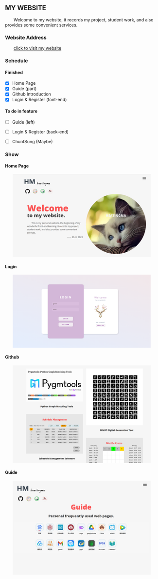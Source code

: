 ## MY WEBSITE

&emsp;&emsp;Welcome to my website, it records my project, student work, and also provides some convenient services.

### Website Address

&emsp;&emsp;[click to visit my website](http://heatingma.cn/)

### Schedule

#### Finished

- [x] Home Page
- [x] Guide (part)
- [x] Github Introduction
- [x] Login & Register (font-end)

#### To do in feature

- [ ] Guide (left)
- [ ] Login & Register (back-end)
- [ ] ChuntSung (Maybe)


### Show

#### Home Page

<div><center>
<img src=pics/home.png width=90% height=90%>
</center></div>

#### Login 

<div><center>
<img src=pics/login.png width=90% height=90%>
</center></div>

#### Github

<div><center>
<img src=pics/github.png width=90% height=90%>
</center></div>

#### Guide

<div><center>
<img src=pics/guide.png width=90% height=90%>
</center></div>




